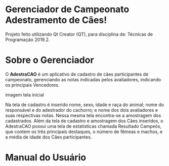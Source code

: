 # Gerenciador de Campeonato Adestramento de Cães!

Projeto feito utilizando Qt Creator (QT), para disciplina de: Técnicas de Programação 2019.2.


# Sobre o Gerenciador

O **AdestraCAO** é um aplicativo de cadastro de cães participantes de campeonato, gerenciando as notas indicadas pelos avaliadores, indicando os principais Vencedores.


imagem tela inicial

Na tela de cadastro é inserido nome, sexo, idade e raça do animal; nome do responsável e do adestrador do cachorro; e nome dos dois avaliadores e suas respectivas notas. Nessa mesma tela encontra-se a amostragem dos cadastrados. Além da tela de cadastro e amostragem dos Cães inseridos, o AdestraCAO possui uma tela de estatísticas chamada Resultado Campeõs, que contem os três principais destaques, o número de fêmeas e machos, e a média de idade dos Cães participantes.


# Manual do Usuário
